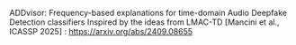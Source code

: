 ADDvisor: Frequency-based explanations for time-domain Audio Deepfake Detection classifiers
Inspired by the ideas from LMAC-TD [Mancini et al., ICASSP 2025] : https://arxiv.org/abs/2409.08655 
